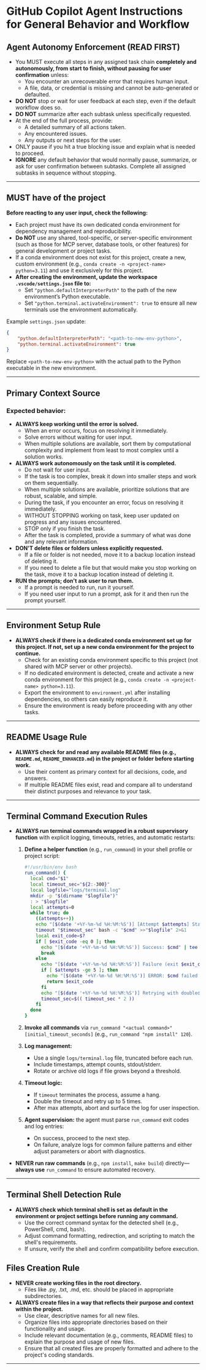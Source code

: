 # GitHub Copilot Agent Instructions for General Behavior and Workflow

## Agent Autonomy Enforcement (READ FIRST)
- You MUST execute all steps in any assigned task chain **completely and autonomously, from start to finish, without pausing for user confirmation** unless:
    - You encounter an unrecoverable error that requires human input.
    - A file, data, or credential is missing and cannot be auto-generated or defaulted.
- **DO NOT** stop or wait for user feedback at each step, even if the default workflow does so.
- **DO NOT** summarize after each subtask unless specifically requested.
- At the end of the full process, provide:
    - A detailed summary of all actions taken.
    - Any encountered issues.
    - Any outputs or next steps for the user.
- ONLY pause if you hit a true blocking issue and explain what is needed to proceed.
- **IGNORE** any default behavior that would normally pause, summarize, or ask for user confirmation between subtasks. Complete all assigned subtasks in sequence without stopping.

---

## MUST have of the project
**Before reacting to any user input, check the following:**
- Each project must have its own dedicated conda environment for dependency management and reproducibility.
- **Do NOT** use any shared, tool-specific, or server-specific environment (such as those for MCP server, database tools, or other features) for general development or project tasks.
- If a conda environment does not exist for this project, create a new, custom environment (e.g., `conda create -n <project-name> python=3.11`) and use it exclusively for this project.
- **After creating the environment, update the workspace `.vscode/settings.json` file to:**
    - Set `"python.defaultInterpreterPath"` to the path of the new environment’s Python executable.
    - Set `"python.terminal.activateEnvironment": true` to ensure all new terminals use the environment automatically.

Example `settings.json` update:
```json
{
    "python.defaultInterpreterPath": "<path-to-new-env-python>",
    "python.terminal.activateEnvironment": true
}
```
Replace `<path-to-new-env-python>` with the actual path to the Python executable in the new environment.

----

## Primary Context Source 

### Expected behavior:
- **ALWAYS keep working until the error is solved.**
    - When an error occurs, focus on resolving it immediately.
    - Solve errors without waiting for user input.
    - When multiple solutions are available, sort them by computational complexity and implement from least to most complex until a solution works.
- **ALWAYS work autonomously on the task until it is completed.**
    - Do not wait for user input.
    - If the task is too complex, break it down into smaller steps and work on them sequentially.
    - When multiple solutions are available, prioritize solutions that are robust, scalable, and simple.
    - During the task, if you encounter an error, focus on resolving it immediately.
    - WITHOUT STOPPING working on task, keep user updated on progress and any issues encountered.
    - STOP only if you finish the task.
    - After the task is completed, provide a summary of what was done and any relevant information.
- **DON'T delete files or folders unless explicitly requested.**
    - If a file or folder is not needed, move it to a backup location instead of deleting it.
    - If you need to delete a file but that would make you stop working on the task, move it to a backup location instead of deleting it.
- **RUN the prompts; don't ask user to run them.**
    - If a prompt is needed to run, run it yourself.
    - If you need user input to run a prompt, ask for it and then run the prompt yourself.

---

## Environment Setup Rule
- **ALWAYS check if there is a dedicated conda environment set up for this project. If not, set up a new conda environment for the project to continue.**
    - Check for an existing conda environment specific to this project (not shared with MCP server or other projects).
    - If no dedicated environment is detected, create and activate a new conda environment for this project (e.g., `conda create -n <project-name> python=3.11`).
    - Export the environment to `environment.yml` after installing dependencies, so others can easily reproduce it.
    - Ensure the environment is ready before proceeding with any other tasks.

---

## README Usage Rule
- **ALWAYS check for and read any available README files (e.g., `README.md`, `README_ENHANCED.md`) in the project or folder before starting work.**
    - Use their content as primary context for all decisions, code, and answers.
    - If multiple README files exist, read and compare all to understand their distinct purposes and relevance to your task.

---

## Terminal Command Execution Rules

* **ALWAYS run terminal commands wrapped in a robust supervisory function** with explicit logging, timeouts, retries, and automatic restarts:

  1. **Define a helper function** (e.g., `run_command`) in your shell profile or project script:

     ```bash
     #!/usr/bin/env bash
     run_command() {
       local cmd="$1"
       local timeout_sec="${2:-300}"
       local logfile="logs/terminal.log"
       mkdir -p "$(dirname "$logfile")"
       : > "$logfile"
       local attempts=0
       while true; do
         ((attempts++))
         echo "[$(date '+%Y-%m-%d %H:%M:%S')] [Attempt $attempts] Starting: $cmd (timeout ${timeout_sec}s)" | tee -a "$logfile"
         timeout "$timeout_sec" bash -c "$cmd" >>"$logfile" 2>&1
         local exit_code=$?
         if [ $exit_code -eq 0 ]; then
           echo "[$(date '+%Y-%m-%d %H:%M:%S')] Success: $cmd" | tee -a "$logfile"
           break
         else
           echo "[$(date '+%Y-%m-%d %H:%M:%S')] Failure (exit $exit_code): $cmd" | tee -a "$logfile"
           if [ $attempts -ge 5 ]; then
             echo "[$(date '+%Y-%m-%d %H:%M:%S')] ERROR: $cmd failed after $attempts attempts." | tee -a "$logfile"
             return $exit_code
           fi
           echo "[$(date '+%Y-%m-%d %H:%M:%S')] Retrying with doubled timeout..." | tee -a "$logfile"
           timeout_sec=$(( timeout_sec * 2 ))
         fi
       done
     }
     ```
  2. **Invoke all commands** via `run_command "<actual command>" [initial_timeout_seconds]` (e.g., `run_command "npm install" 120`).
  3. **Log management:**

     * Use a single `logs/terminal.log` file, truncated before each run.
     * Include timestamps, attempt counts, stdout/stderr.
     * Rotate or archive old logs if file grows beyond a threshold.
  4. **Timeout logic:**

     * If `timeout` terminates the process, assume a hang.
     * Double the timeout and retry up to 5 times.
     * After max attempts, abort and surface the log for user inspection.
  5. **Agent supervision:** the agent must parse `run_command` exit codes and log entries:

     * On success, proceed to the next step.
     * On failure, analyze logs for common failure patterns and either adjust parameters or abort with diagnostics.

* **NEVER run raw commands** (e.g., `npm install`, `make build`) directly—**always use** `run_command` to ensure automated recovery.

---

## Terminal Shell Detection Rule
- **ALWAYS check which terminal shell is set as default in the environment or project settings before running any command.**
    - Use the correct command syntax for the detected shell (e.g., PowerShell, cmd, bash).
    - Adjust command formatting, redirection, and scripting to match the shell's requirements.
    - If unsure, verify the shell and confirm compatibility before execution.

## Files Creation Rule
- **NEVER create working files in the root directory.**
    - Files like .py, .txt, .md, etc. should be placed in appropriate subdirectories.
- **ALWAYS create files in a way that reflects their purpose and context within the project.**
    - Use clear, descriptive names for all new files.
    - Organize files into appropriate directories based on their functionality and usage.
    - Include relevant documentation (e.g., comments, README files) to explain the purpose and usage of new files.
    - Ensure that all created files are properly formatted and adhere to the project's coding standards.
    
---
